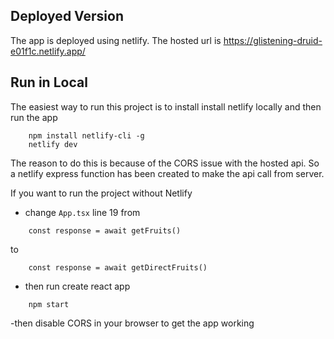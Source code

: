 ## Deployed Version

The app is deployed using netlify. The hosted url is
https://glistening-druid-e01f1c.netlify.app/

## Run in Local

The easiest way to run this project is to install install netlify locally and then run the app
```
    npm install netlify-cli -g
    netlify dev
```

The reason to do this is because of the CORS issue with the hosted api.
So a netlify express function has been created to make the api call from server.

If you want to run the project without Netlify
- change `App.tsx` line 19
from
```
    const response = await getFruits()
```
to
```
    const response = await getDirectFruits()
```
- then run create react app
```
    npm start
```
-then disable CORS in your browser to get the app working